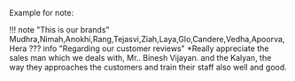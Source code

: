 Example for note:

!!! note "This is our brands"
    Mudhra,Nimah,Anokhi,Rang,Tejasvi,Ziah,Laya,Glo,Candere,Vedha,Apoorva,Hera
??? info "Regarding our customer reviews"
    *Really appreciate the sales man which we deals with, Mr.. Binesh Vijayan. and the Kalyan, the way they approaches the customers and train their staff also well and good.
    
